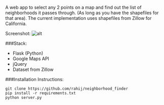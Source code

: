 A web app to select any 2 points on a map and find out the list of neighborhoods it passes through. (As long as you have the shapefiles for that area). The current implementation uses shapefiles from Zillow for California.

Screenshot:
![alt](http://i.imgur.com/NMVPl2U.png)

###Stack:

- Flask (Python)
- Google Maps API
- jQuery
- Dataset from Zillow

###Installation Instructions:
  
    git clone https://github.com/rahij/neighborhood_finder
    pip install -r requirements.txt
    python server.py
